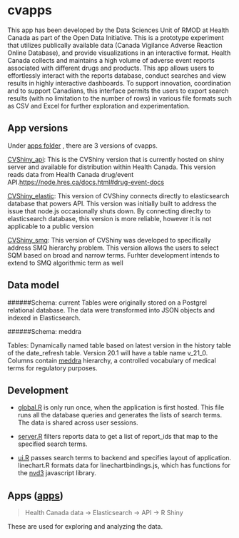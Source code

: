 # cvapps

This app has been developed by the Data Sciences Unit of RMOD at Health Canada as part of the Open Data Initiative. This is a prototype experiment that utilizes publically available data (Canada Vigilance Adverse Reaction Online Database), and provide visualizations in an interactive format. Health Canada collects and maintains a high volume of adverse event reports associated with different drugs and products. This app allows users to effortlessly interact with the reports database, conduct searches and view results in highly interactive dashboards. To support innovation, coordination and to support Canadians, this interface permits the users to export search results (with no limitation to the number of rows) in various file formats such as CSV and Excel for further exploration and experimentation.


## App versions
Under [apps folder](apps) , there are 3 versions of cvapps.

[CVShiny_api](apps/CVShiny_api): This is the CVShiny version that is currently hosted on shiny server and available for distribution within Health Canada. This version reads data from Health Canada drug/event API.https://node.hres.ca/docs.html#drug-event-docs

[CVShiny_elastic](apps/CVShiny_elastic): This version of CVShiny connects directly to elasticsearch database that powers API. This version was initially built to address the issue that node.js occasionally shuts down. By connecting direclty to elasticsearch database, this version is more reliable, however it is not applicable to a public version

[CVShiny_smq](apps/CVSlhiny_elastic): This version of CVShiny was developed to specifically address SMQ hierarchy problem. This version allows the users to select SQM based on broad and narrow terms. Furhter development intends to extend to SMQ algorithmic term as well

## Data model

######Schema: current
Tables were originally stored on a Postgrel relational database. The data were transformed into JSON objects and indexed in Elasticsearch.

######Schema: meddra

Tables: Dynamically named table based on latest version in the history table of the date_refresh table. Version 20.1 will have a table name v_21_0.
Columns contain [meddra](https://www.canada.ca/en/health-canada/services/drugs-health-products/medeffect-canada/adverse-reaction-database/about-medical-dictionary-regulatory-activities-canada-vigilance-adverse-reaction-online-database.html) hierarchy, a controlled vocabulary of medical terms for regulatory purposes.


## Development

- [global.R](apps/CVShiny_api/global.R) is only run once, when the application is first hosted. This file runs all the database queries and generates the lists of search terms. The data is shared across user sessions.

- [server.R](apps/CVShiny_api/server.R) filters reports data to get a list of report_ids that map to the specified search terms. 


- [ui.R](apps/CVShiny_api/ui.R) passes search terms to backend and specifies layout of application. linechart.R formats data for linechartbindings.js, which has functions for the [nvd3](http://nvd3.org/index.html) javascript library.
         

## Apps ([apps](apps/CVShiny_api))
> Health Canada data -> Elasticsearch -> API -> R Shiny

These are used for exploring and analyzing the data.
